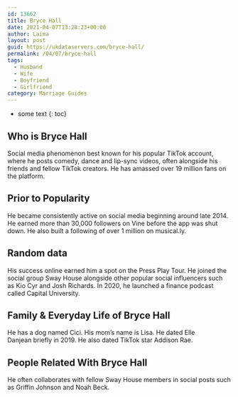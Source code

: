 ```yaml
---
id: 13662
title: Bryce Hall
date: 2021-04-07T13:28:23+00:00
author: Laima
layout: post
guid: https://ukdataservers.com/bryce-hall/
permalink: /04/07/bryce-hall
tags:
  - Husband
  - Wife
  - Boyfriend
  - Girlfriend
category: Marriage Guides
---
```


* some text
{: toc}


## Who is Bryce Hall
                  
                  
                  
Social media phenomenon best known for his popular TikTok account, where he posts comedy, dance and lip-sync videos, often alongside his friends and fellow TikTok creators. He has amassed over 19 million fans on the platform. 
                  
              
            
              
            
                
                
                
## Prior to Popularity
                  
                  
                  
He became consistently active on social media beginning around late 2014. He earned more than 30,000 followers on Vine before the app was shut down. He also built a following of over 1 million on musical.ly. 
                  
              
            
              
            
                
                
                
## Random data
                  
                  
                  
His success online earned him a spot on the Press Play Tour. He joined the social group Sway House alongside other popular social influencers such as Kio Cyr and Josh Richards. In 2020, he launched a finance podcast called Capital University.
                  
              
            
              
            
                
                
                
## Family & Everyday Life of Bryce Hall
                  
                  
                  
He has a dog named Cici. His mom&#8217;s name is Lisa. He dated Elle Danjean briefly in 2019. He also dated TikTok star Addison Rae.
                  
              
            
              
            
                
                
                
## People Related With Bryce Hall
                  
                  
                  
He often collaborates with fellow Sway House members in social posts such as Griffin Johnson and Noah Beck. 
                  
              
            
              
            
                
              
            
              
              
            
            
              
            
          
          
          